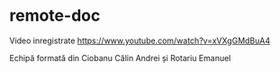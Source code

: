 # remote-doc

Video inregistrate
https://www.youtube.com/watch?v=xVXgGMdBuA4

Echipă formată din Ciobanu Călin Andrei și Rotariu Emanuel

